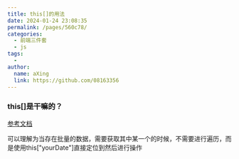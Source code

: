 ```yaml
---
title: this[]的用法
date: 2024-01-24 23:08:35
permalink: /pages/560c78/
categories:
  - 前端三件套
  - js
tags:
  - 
author: 
  name: aXing
  link: https://github.com/08163356
---
```


### this[]是干嘛的？

[参考文档](https://blog.csdn.net/sws9999/article/details/6310922)

可以理解为当存在批量的数据，需要获取其中某一个的时候，不需要进行遍历，而是使用this["yourDate"]直接定位到然后进行操作